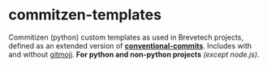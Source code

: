 # commitzen-templates
Commitizen (python) custom templates as used in Brevetech projects, defined as an extended version of [**conventional-commits**](https://www.conventionalcommits.org/en/v1.0.0/). Includes with and without [gitmoji](https://gitmoji.dev). **For python and non-python projects** _(except node.js)_.
